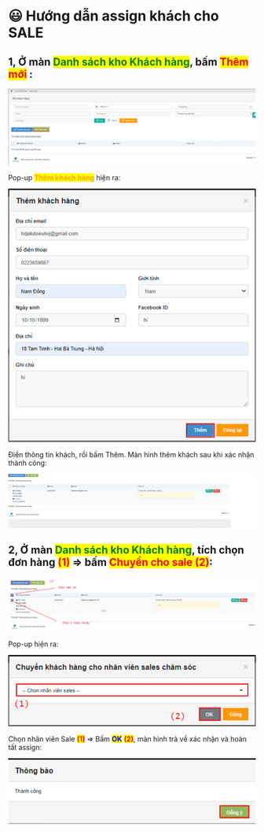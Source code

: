 # 😃 Hướng dẫn assign khách cho SALE

## 1, Ở màn <mark style="color:green;">**Danh sách kho Khách hàng**</mark>, bấm <mark style="color:red;">**Thêm mới**</mark> :&#x20;

![](../../.gitbook/assets/1655349730736.png)

Pop-up <mark style="color:orange;">**Thêm khách hàng**</mark> hiện ra:

![](../../.gitbook/assets/1655350092979.png)

Điền thông tin khách, rồi bấm Thêm. Màn hình thêm khách sau khi xác nhận thành công:

![](../../.gitbook/assets/1655350476347.png)

## 2, Ở màn <mark style="color:green;">**Danh sách kho Khách hàng**</mark>, tích chọn đơn hàng <mark style="color:red;">**(1)**</mark> => bấm <mark style="color:red;">**Chuyển cho sale (2)**</mark>:&#x20;

![](../../.gitbook/assets/1655351126197.png)

Pop-up hiện ra:&#x20;

![](../../.gitbook/assets/1655351586720.png)

Chọn nhân viên Sale <mark style="color:red;">**(1)**</mark> => Bấm <mark style="color:blue;">**OK**</mark> <mark style="color:red;">**(2)**</mark>, màn hình trả về xác nhận và hoàn tất assign:

![](../../.gitbook/assets/1655351748468.png)
